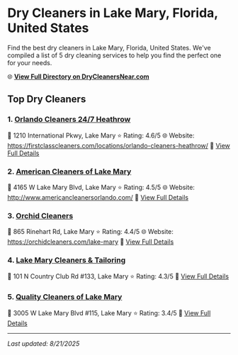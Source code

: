 # Dry Cleaners in Lake Mary, Florida, United States

Find the best dry cleaners in Lake Mary, Florida, United States. We've compiled a list of 5 dry cleaning services to help you find the perfect one for your needs.

🌐 **[View Full Directory on DryCleanersNear.com](https://drycleanersnear.com/city/US/Florida/Lake%20Mary)**

## Top Dry Cleaners

### 1. [Orlando Cleaners 24/7 Heathrow](https://drycleanersnear.com/dryCleaner/6885882eaef64230e206ad41/orlando-cleaners-24-7-heathrow)
📍 1210 International Pkwy, Lake Mary
⭐ Rating: 4.6/5
🌐 Website: https://firstclasscleaners.com/locations/orlando-cleaners-heathrow/
🔗 [View Full Details](https://drycleanersnear.com/dryCleaner/6885882eaef64230e206ad41/orlando-cleaners-24-7-heathrow)

### 2. [American Cleaners of Lake Mary](https://drycleanersnear.com/dryCleaner/6885882daef64230e206ad2c/american-cleaners-of-lake-mary)
📍 4165 W Lake Mary Blvd, Lake Mary
⭐ Rating: 4.5/5
🌐 Website: http://www.americancleanersorlando.com/
🔗 [View Full Details](https://drycleanersnear.com/dryCleaner/6885882daef64230e206ad2c/american-cleaners-of-lake-mary)

### 3. [Orchid Cleaners](https://drycleanersnear.com/dryCleaner/6885883daef64230e206af1c/orchid-cleaners)
📍 865 Rinehart Rd, Lake Mary
⭐ Rating: 4.4/5
🌐 Website: https://orchidcleaners.com/lake-mary
🔗 [View Full Details](https://drycleanersnear.com/dryCleaner/6885883daef64230e206af1c/orchid-cleaners)

### 4. [Lake Mary Cleaners & Tailoring](https://drycleanersnear.com/dryCleaner/6885888eaef64230e206b198/lake-mary-cleaners-tailoring)
📍 101 N Country Club Rd #133, Lake Mary
⭐ Rating: 4.3/5
🔗 [View Full Details](https://drycleanersnear.com/dryCleaner/6885888eaef64230e206b198/lake-mary-cleaners-tailoring)

### 5. [Quality Cleaners of Lake Mary](https://drycleanersnear.com/dryCleaner/6885882faef64230e206ad54/quality-cleaners-of-lake-mary)
📍 3005 W Lake Mary Blvd #115, Lake Mary
⭐ Rating: 3.4/5
🔗 [View Full Details](https://drycleanersnear.com/dryCleaner/6885882faef64230e206ad54/quality-cleaners-of-lake-mary)


---

*Last updated: 8/21/2025*
